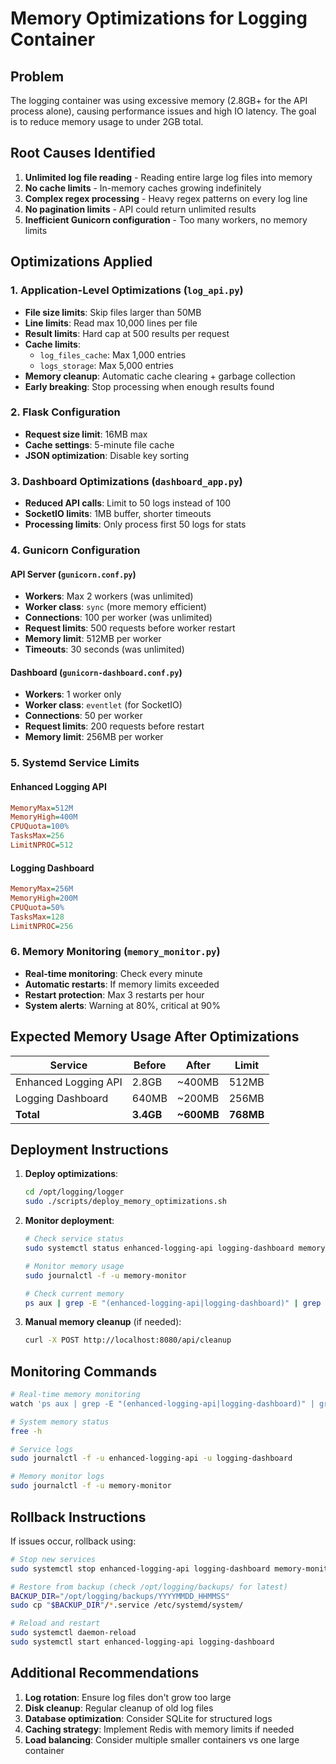 # Memory Optimizations for Logging Container

## Problem
The logging container was using excessive memory (2.8GB+ for the API process alone), causing performance issues and high IO latency. The goal is to reduce memory usage to under 2GB total.

## Root Causes Identified
1. **Unlimited log file reading** - Reading entire large log files into memory
2. **No cache limits** - In-memory caches growing indefinitely
3. **Complex regex processing** - Heavy regex patterns on every log line
4. **No pagination limits** - API could return unlimited results
5. **Inefficient Gunicorn configuration** - Too many workers, no memory limits

## Optimizations Applied

### 1. Application-Level Optimizations (`log_api.py`)
- **File size limits**: Skip files larger than 50MB
- **Line limits**: Read max 10,000 lines per file
- **Result limits**: Hard cap at 500 results per request
- **Cache limits**: 
  - `log_files_cache`: Max 1,000 entries
  - `logs_storage`: Max 5,000 entries
- **Memory cleanup**: Automatic cache clearing + garbage collection
- **Early breaking**: Stop processing when enough results found

### 2. Flask Configuration
- **Request size limit**: 16MB max
- **Cache settings**: 5-minute file cache
- **JSON optimization**: Disable key sorting

### 3. Dashboard Optimizations (`dashboard_app.py`)
- **Reduced API calls**: Limit to 50 logs instead of 100
- **SocketIO limits**: 1MB buffer, shorter timeouts
- **Processing limits**: Only process first 50 logs for stats

### 4. Gunicorn Configuration

#### API Server (`gunicorn.conf.py`)
- **Workers**: Max 2 workers (was unlimited)
- **Worker class**: `sync` (more memory efficient)
- **Connections**: 100 per worker (was unlimited)
- **Request limits**: 500 requests before worker restart
- **Memory limit**: 512MB per worker
- **Timeouts**: 30 seconds (was unlimited)

#### Dashboard (`gunicorn-dashboard.conf.py`)
- **Workers**: 1 worker only
- **Worker class**: `eventlet` (for SocketIO)
- **Connections**: 50 per worker
- **Request limits**: 200 requests before restart
- **Memory limit**: 256MB per worker

### 5. Systemd Service Limits

#### Enhanced Logging API
```ini
MemoryMax=512M
MemoryHigh=400M
CPUQuota=100%
TasksMax=256
LimitNPROC=512
```

#### Logging Dashboard
```ini
MemoryMax=256M
MemoryHigh=200M
CPUQuota=50%
TasksMax=128
LimitNPROC=256
```

### 6. Memory Monitoring (`memory_monitor.py`)
- **Real-time monitoring**: Check every minute
- **Automatic restarts**: If memory limits exceeded
- **Restart protection**: Max 3 restarts per hour
- **System alerts**: Warning at 80%, critical at 90%

## Expected Memory Usage After Optimizations

| Service | Before | After | Limit |
|---------|--------|-------|-------|
| Enhanced Logging API | 2.8GB | ~400MB | 512MB |
| Logging Dashboard | 640MB | ~200MB | 256MB |
| **Total** | **3.4GB** | **~600MB** | **768MB** |

## Deployment Instructions

1. **Deploy optimizations**:
   ```bash
   cd /opt/logging/logger
   sudo ./scripts/deploy_memory_optimizations.sh
   ```

2. **Monitor deployment**:
   ```bash
   # Check service status
   sudo systemctl status enhanced-logging-api logging-dashboard memory-monitor
   
   # Monitor memory usage
   sudo journalctl -f -u memory-monitor
   
   # Check current memory
   ps aux | grep -E "(enhanced-logging-api|logging-dashboard)" | grep -v grep
   ```

3. **Manual memory cleanup** (if needed):
   ```bash
   curl -X POST http://localhost:8080/api/cleanup
   ```

## Monitoring Commands

```bash
# Real-time memory monitoring
watch 'ps aux | grep -E "(enhanced-logging-api|logging-dashboard)" | grep -v grep'

# System memory status
free -h

# Service logs
sudo journalctl -f -u enhanced-logging-api -u logging-dashboard

# Memory monitor logs
sudo journalctl -f -u memory-monitor
```

## Rollback Instructions

If issues occur, rollback using:
```bash
# Stop new services
sudo systemctl stop enhanced-logging-api logging-dashboard memory-monitor

# Restore from backup (check /opt/logging/backups/ for latest)
BACKUP_DIR="/opt/logging/backups/YYYYMMDD_HHMMSS"
sudo cp "$BACKUP_DIR"/*.service /etc/systemd/system/

# Reload and restart
sudo systemctl daemon-reload
sudo systemctl start enhanced-logging-api logging-dashboard
```

## Additional Recommendations

1. **Log rotation**: Ensure log files don't grow too large
2. **Disk cleanup**: Regular cleanup of old log files
3. **Database optimization**: Consider SQLite for structured logs
4. **Caching strategy**: Implement Redis with memory limits if needed
5. **Load balancing**: Consider multiple smaller containers vs one large container
